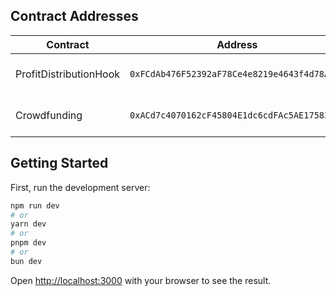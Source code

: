 ## Contract Addresses

| Contract | Address | Explorer |
|----------|---------|----------|
| ProfitDistributionHook | `0xFCdAb476F52392aF78Ce4e8219e4643f4d78AD68` | [View on Scroll Sepolia](https://sepolia.scrollscan.com/address/0xfcdab476f52392af78ce4e8219e4643f4d78ad68) |
| Crowdfunding | `0xACd7c4070162cF45804E1dc6cdFAc5AE175832CA` | [View on Scroll Sepolia](https://sepolia.scrollscan.com/address/0xACd7c4070162cF45804E1dc6cdFAc5AE175832CA) |

## Getting Started

First, run the development server:

```bash
npm run dev
# or
yarn dev
# or
pnpm dev
# or
bun dev
```

Open [http://localhost:3000](http://localhost:3000) with your browser to see the result.